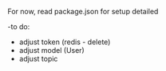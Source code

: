 For now, read package.json for setup detailed

-to do:
* adjust token (redis - delete)
* adjust model (User)
* adjust topic